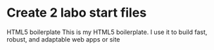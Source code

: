 # Create 2 labo start files
 HTML5 boilerplate 
This is my HTML5 boilerplate. I use it to build fast, robust, and adaptable web apps or site